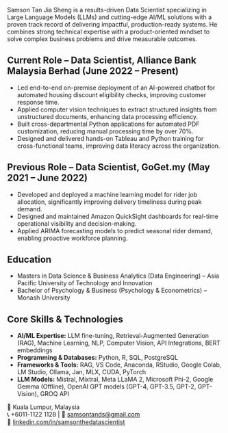 Samson Tan Jia Sheng is a results-driven Data Scientist specializing in Large Language Models (LLMs) and cutting-edge AI/ML solutions with a proven track record of delivering impactful, production-ready systems.
He combines strong technical expertise with a product-oriented mindset to solve complex business problems and drive measurable outcomes.

## Current Role – Data Scientist, Alliance Bank Malaysia Berhad (June 2022 – Present)
- Led end-to-end on-premise deployment of an AI-powered chatbot for automated housing discount eligibility checks, improving customer response time.
- Applied computer vision techniques to extract structured insights from unstructured documents, enhancing data processing efficiency.
- Built cross-departmental Python applications for automated PDF customization, reducing manual processing time by over 70%.
- Designed and delivered hands-on Tableau and Python training for cross-functional teams, improving data literacy across the organization.

## Previous Role – Data Scientist, GoGet.my (May 2021 – June 2022)
- Developed and deployed a machine learning model for rider job allocation, significantly improving delivery timeliness during peak demand.
- Designed and maintained Amazon QuickSight dashboards for real-time operational visibility and decision-making.
- Applied ARIMA forecasting models to predict seasonal rider demand, enabling proactive workforce planning.

## Education
- Masters in Data Science & Business Analytics (Data Engineering) – Asia Pacific University of Technology and Innovation
- Bachelor of Psychology & Business (Psychology & Econometrics) – Monash University

## Core Skills & Technologies
- **AI/ML Expertise:** LLM fine-tuning, Retrieval-Augmented Generation (RAG), Machine Learning, NLP, Computer Vision, API Integrations, BERT embeddings
- **Programming & Databases:** Python, R, SQL, PostgreSQL
- **Frameworks & Tools:** RAG, VS Code, Anaconda, RStudio, Google Colab, LM Studio, Ollama, Jan, MLX, CUDA, PyTorch
- **LLM Models:** Mistral, Mixtral, Meta LLaMA 2, Microsoft Phi-2, Google Gemma (Offline), OpenAI GPT models (GPT-4, GPT-3.5, GPT-2, GPT-Vision), GROQ API

📍 Kuala Lumpur, Malaysia  
📞 +6011-1122 1128 | 📧 samsontands@gmail.com  
🔗 [linkedin.com/in/samsonthedatascientist](https://www.linkedin.com/in/samsonthedatascientist/)
